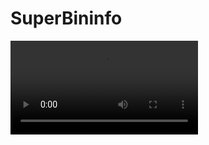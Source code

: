 # SuperBininfo

<video controls><source src="https://digi21.blob.core.windows.net/videos-ayuda/desarrollo/19.%20SuperBininfo.mp4" type="video/mp4"></video>



